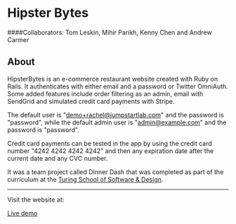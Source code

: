 # Hipster Bytes

####Collaborators:
Tom Leskin, Mihir Parikh, Kenny Chen and Andrew Carmer

## About

HipsterBytes is an e-commerce restaurant website created with Ruby on Rails. It authenticates with either email and a password or Twitter OmniAuth. Some added features include order filtering as an admin, email with SendGrid and simulated credit card payments with Stripe.

The default user is "demo+rachel@jumpstartlab.com" and the password is "password", while the default admin user is "admin@example.com" and the password is "password".

Credit card payments can be tested in the app by using the credit card number "4242 4242 4242 4242" and then any expiration date after the current date and any CVC number.

It was a team project called Dinner Dash that was completed as part of the curriculum at the [Turing School of Software & Design](http://turing.io/).

--------

Visit the website at:

[Live demo](http://HipsterBytes.herokuapp.com)
